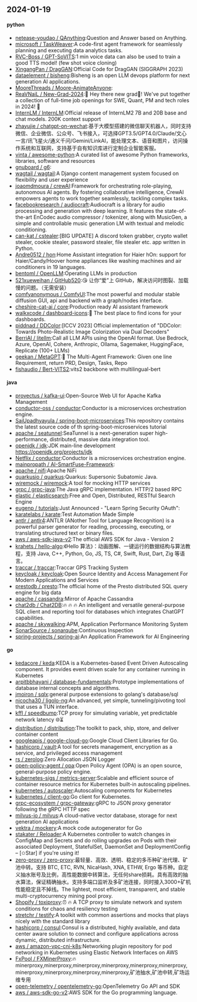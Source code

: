 ## 2024-01-19

#### python
* [netease-youdao / QAnything](https://github.com/netease-youdao/QAnything):Question and Answer based on Anything.
* [microsoft / TaskWeaver](https://github.com/microsoft/TaskWeaver):A code-first agent framework for seamlessly planning and executing data analytics tasks.
* [RVC-Boss / GPT-SoVITS](https://github.com/RVC-Boss/GPT-SoVITS):1 min voice data can also be used to train a good TTS model! (few shot voice cloning)
* [XingangPan / DragGAN](https://github.com/XingangPan/DragGAN):Official Code for DragGAN (SIGGRAPH 2023)
* [dataelement / bisheng](https://github.com/dataelement/bisheng):Bisheng is an open LLM devops platform for next generation AI applications.
* [MooreThreads / Moore-AnimateAnyone](https://github.com/MooreThreads/Moore-AnimateAnyone):
* [ReaVNaiL / New-Grad-2024](https://github.com/ReaVNaiL/New-Grad-2024):👋 Hey there new grad🎉! We've put together a collection of full-time job openings for SWE, Quant, PM and tech roles in 2024! 🚀
* [InternLM / InternLM](https://github.com/InternLM/InternLM):Official release of InternLM2 7B and 20B base and chat models. 200K context support
* [zhayujie / chatgpt-on-wechat](https://github.com/zhayujie/chatgpt-on-wechat):基于大模型搭建的微信聊天机器人，同时支持微信、企业微信、公众号、飞书接入，可选择GPT3.5/GPT4.0/Claude/文心一言/讯飞星火/通义千问/Gemini/LinkAI，能处理文本、语音和图片，访问操作系统和互联网，支持基于自有知识库进行定制企业智能客服。
* [vinta / awesome-python](https://github.com/vinta/awesome-python):A curated list of awesome Python frameworks, libraries, software and resources
* [gnuboard / g6](https://github.com/gnuboard/g6):
* [wagtail / wagtail](https://github.com/wagtail/wagtail):A Django content management system focused on flexibility and user experience
* [joaomdmoura / crewAI](https://github.com/joaomdmoura/crewAI):Framework for orchestrating role-playing, autonomous AI agents. By fostering collaborative intelligence, CrewAI empowers agents to work together seamlessly, tackling complex tasks.
* [facebookresearch / audiocraft](https://github.com/facebookresearch/audiocraft):Audiocraft is a library for audio processing and generation with deep learning. It features the state-of-the-art EnCodec audio compressor / tokenizer, along with MusicGen, a simple and controllable music generation LM with textual and melodic conditioning.
* [can-kat / cstealer](https://github.com/can-kat/cstealer):[BIG UPDATE] A discord token grabber, crypto wallet stealer, cookie stealer, password stealer, file stealer etc. app written in Python.
* [Andre0512 / hon](https://github.com/Andre0512/hon):Home Assistant integration for Haier hOn: support for Haier/Candy/Hoover home appliances like washing machines and air conditioners in 19 languages.
* [bentoml / OpenLLM](https://github.com/bentoml/OpenLLM):Operating LLMs in production
* [521xueweihan / GitHub520](https://github.com/521xueweihan/GitHub520):😘 让你“爱”上 GitHub，解决访问时图裂、加载慢的问题。（无需安装）
* [comfyanonymous / ComfyUI](https://github.com/comfyanonymous/ComfyUI):The most powerful and modular stable diffusion GUI, api and backend with a graph/nodes interface.
* [cheshire-cat-ai / core](https://github.com/cheshire-cat-ai/core):Production ready AI assistant framework
* [walkxcode / dashboard-icons](https://github.com/walkxcode/dashboard-icons):🚀 The best place to find icons for your dashboards.
* [piddnad / DDColor](https://github.com/piddnad/DDColor):[ICCV 2023] Official implementation of "DDColor: Towards Photo-Realistic Image Colorization via Dual Decoders"
* [BerriAI / litellm](https://github.com/BerriAI/litellm):Call all LLM APIs using the OpenAI format. Use Bedrock, Azure, OpenAI, Cohere, Anthropic, Ollama, Sagemaker, HuggingFace, Replicate (100+ LLMs)
* [geekan / MetaGPT](https://github.com/geekan/MetaGPT):🌟 The Multi-Agent Framework: Given one line Requirement, return PRD, Design, Tasks, Repo
* [fishaudio / Bert-VITS2](https://github.com/fishaudio/Bert-VITS2):vits2 backbone with multilingual-bert

#### java
* [provectus / kafka-ui](https://github.com/provectus/kafka-ui):Open-Source Web UI for Apache Kafka Management
* [conductor-oss / conductor](https://github.com/conductor-oss/conductor):Conductor is a microservices orchestration engine.
* [SaiUpadhyayula / spring-boot-microservices](https://github.com/SaiUpadhyayula/spring-boot-microservices):This repository contains the latest source code of th spring-boot-microservices tutorial
* [apache / seatunnel](https://github.com/apache/seatunnel):SeaTunnel is a next-generation super high-performance, distributed, massive data integration tool.
* [openjdk / jdk](https://github.com/openjdk/jdk):JDK main-line development https://openjdk.org/projects/jdk
* [Netflix / conductor](https://github.com/Netflix/conductor):Conductor is a microservices orchestration engine.
* [mainpropath / AI-SmartFuse-Framework](https://github.com/mainpropath/AI-SmartFuse-Framework):
* [apache / nifi](https://github.com/apache/nifi):Apache NiFi
* [quarkusio / quarkus](https://github.com/quarkusio/quarkus):Quarkus: Supersonic Subatomic Java.
* [wiremock / wiremock](https://github.com/wiremock/wiremock):A tool for mocking HTTP services
* [grpc / grpc-java](https://github.com/grpc/grpc-java):The Java gRPC implementation. HTTP/2 based RPC
* [elastic / elasticsearch](https://github.com/elastic/elasticsearch):Free and Open, Distributed, RESTful Search Engine
* [eugenp / tutorials](https://github.com/eugenp/tutorials):Just Announced - "Learn Spring Security OAuth":
* [karatelabs / karate](https://github.com/karatelabs/karate):Test Automation Made Simple
* [antlr / antlr4](https://github.com/antlr/antlr4):ANTLR (ANother Tool for Language Recognition) is a powerful parser generator for reading, processing, executing, or translating structured text or binary files.
* [aws / aws-sdk-java-v2](https://github.com/aws/aws-sdk-java-v2):The official AWS SDK for Java - Version 2
* [krahets / hello-algo](https://github.com/krahets/hello-algo):《Hello 算法》：动画图解、一键运行的数据结构与算法教程，支持 Java, C++, Python, Go, JS, TS, C#, Swift, Rust, Dart, Zig 等语言。
* [traccar / traccar](https://github.com/traccar/traccar):Traccar GPS Tracking System
* [keycloak / keycloak](https://github.com/keycloak/keycloak):Open Source Identity and Access Management For Modern Applications and Services
* [prestodb / presto](https://github.com/prestodb/presto):The official home of the Presto distributed SQL query engine for big data
* [apache / cassandra](https://github.com/apache/cassandra):Mirror of Apache Cassandra
* [chat2db / Chat2DB](https://github.com/chat2db/Chat2DB):🔥 🔥 🔥 An intelligent and versatile general-purpose SQL client and reporting tool for databases which integrates ChatGPT capabilities.
* [apache / skywalking](https://github.com/apache/skywalking):APM, Application Performance Monitoring System
* [SonarSource / sonarqube](https://github.com/SonarSource/sonarqube):Continuous Inspection
* [spring-projects / spring-ai](https://github.com/spring-projects/spring-ai):An Application Framework for AI Engineering

#### go
* [kedacore / keda](https://github.com/kedacore/keda):KEDA is a Kubernetes-based Event Driven Autoscaling component. It provides event driven scale for any container running in Kubernetes
* [arpitbbhayani / database-fundamentals](https://github.com/arpitbbhayani/database-fundamentals):Prototype implementations of database internal concepts and algorithms.
* [jmoiron / sqlx](https://github.com/jmoiron/sqlx):general purpose extensions to golang's database/sql
* [nicocha30 / ligolo-ng](https://github.com/nicocha30/ligolo-ng):An advanced, yet simple, tunneling/pivoting tool that uses a TUN interface.
* [kffl / speedbump](https://github.com/kffl/speedbump):TCP proxy for simulating variable, yet predictable network latency 🌐⏳
* [distribution / distribution](https://github.com/distribution/distribution):The toolkit to pack, ship, store, and deliver container content
* [googleapis / google-cloud-go](https://github.com/googleapis/google-cloud-go):Google Cloud Client Libraries for Go.
* [hashicorp / vault](https://github.com/hashicorp/vault):A tool for secrets management, encryption as a service, and privileged access management
* [rs / zerolog](https://github.com/rs/zerolog):Zero Allocation JSON Logger
* [open-policy-agent / opa](https://github.com/open-policy-agent/opa):Open Policy Agent (OPA) is an open source, general-purpose policy engine.
* [kubernetes-sigs / metrics-server](https://github.com/kubernetes-sigs/metrics-server):Scalable and efficient source of container resource metrics for Kubernetes built-in autoscaling pipelines.
* [kubernetes / autoscaler](https://github.com/kubernetes/autoscaler):Autoscaling components for Kubernetes
* [kubernetes / client-go](https://github.com/kubernetes/client-go):Go client for Kubernetes.
* [grpc-ecosystem / grpc-gateway](https://github.com/grpc-ecosystem/grpc-gateway):gRPC to JSON proxy generator following the gRPC HTTP spec
* [milvus-io / milvus](https://github.com/milvus-io/milvus):A cloud-native vector database, storage for next generation AI applications
* [vektra / mockery](https://github.com/vektra/mockery):A mock code autogenerator for Go
* [stakater / Reloader](https://github.com/stakater/Reloader):A Kubernetes controller to watch changes in ConfigMap and Secrets and do rolling upgrades on Pods with their associated Deployment, StatefulSet, DaemonSet and DeploymentConfig – [✩Star] if you're using it!
* [zero-proxy / zero-proxy](https://github.com/zero-proxy/zero-proxy):最轻量、高效、透明、稳定的多币种矿池代理、矿池中转。支持 BTC, ETC, RVN, NicaHash, XNA, ETHW, Ergo 等币种。自定义抽水账号及比例，高性能数据中转算法，无任何share损耗。具有高效的抽水算法，保证精确抽水。支持多端口监听及多矿池连接，同时接入3000+矿机性能稳定且不掉线。The lightest, most efficient, transparent, and stable multi-cryptocurrency mining pool proxy.
* [Shopify / toxiproxy](https://github.com/Shopify/toxiproxy):⏰ 🔥 A TCP proxy to simulate network and system conditions for chaos and resiliency testing
* [stretchr / testify](https://github.com/stretchr/testify):A toolkit with common assertions and mocks that plays nicely with the standard library
* [hashicorp / consul](https://github.com/hashicorp/consul):Consul is a distributed, highly available, and data center aware solution to connect and configure applications across dynamic, distributed infrastructure.
* [aws / amazon-vpc-cni-k8s](https://github.com/aws/amazon-vpc-cni-k8s):Networking plugin repository for pod networking in Kubernetes using Elastic Network Interfaces on AWS
* [FxPool / FXMinerProxy](https://github.com/FxPool/FXMinerProxy):🔥minerproxy,minerproxy,minerproxy,minerproxy,minerproxy,minerproxy,minerproxy,minerproxy,minerproxy,minerproxy,矿池抽水,矿池中转,矿场运维专用
* [open-telemetry / opentelemetry-go](https://github.com/open-telemetry/opentelemetry-go):OpenTelemetry Go API and SDK
* [aws / aws-sdk-go-v2](https://github.com/aws/aws-sdk-go-v2):AWS SDK for the Go programming language.
